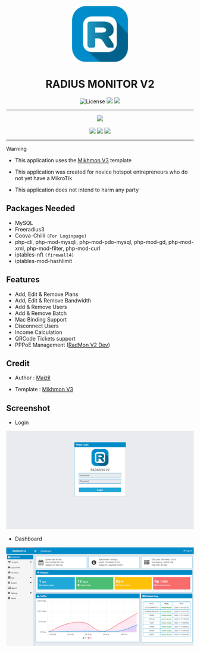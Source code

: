 <div align="center">
  <img src="img/radmon.png" alt="logo" width="150">
  <h1>RADIUS MONITOR V2</h1>
</div>

<div align="center">
  <img alt="License" src="https://img.shields.io/github/license/Maizil41/RadMonv2?style=for-the-badge&logo=github">
  <a target="_blank" href="https://github.com/Maizil41/RadMonv2/releases"><img src="https://img.shields.io/badge/Version-2.0--beta-blue?style=for-the-badge&logo=github"></a>
  <a target="_blank" href="https://github.com/Maizil41/RadMonv2/releases"><img src="https://img.shields.io/github/downloads/Maizil41/RadMonv2/total?style=for-the-badge&logo=github"></a>
</div>
<hr>

<p align="center">
<a href="https://saweria.co/mutiarawrt"><img src="https://img.shields.io/badge/Donation-FFAE00?style=for-the-badge&logo=ko-fi&logoColor=white"></a>

<p align="center">
<a href="https://t.me/mutiarawrt"><img src="https://img.shields.io/badge/Telegram--Channel-2CA5E0?style=for-the-badge&logo=telegram&logoColor=white"></a>
<a href="https://www.youtube.com/@mutiara-wrt"><img src="https://img.shields.io/badge/Youtube--Channel-e02c2c?style=for-the-badge&logo=youtube&logoColor=white"></a>
<a href="https://t.me/mutiara_wrt"><img src="https://img.shields.io/badge/Telegram--Groups-2CA5E0?style=for-the-badge&logo=telegram&logoColor=white"></a>
</p>

<hr/>

> [!WARNING]
>
> - This application uses the [Mikhmon V3](https://github.com/laksa19/mikhmonv3) template
>
> - This application was created for novice hotspot entrepreneurs who do not yet have a MikroTik
> 
> - This application does not intend to harm any party

Packages Needed
---
- MySQL
- Freeradius3
- Coova-Chilli `(For Loginpage)`
- php-cli, php-mod-mysqli, php-mod-pdo-mysql, php-mod-gd, php-mod-xml, php-mod-filter, php-mod-curl
- iptables-nft `(firewall4)`
- iptables-mod-hashlimit

Features
---
- Add, Edit & Remove Plans
- Add, Edit & Remove Bandwidth
- Add & Remove Users
- Add & Remove Batch
- Mac Binding Support
- Disconnect Users
- Income Calculation
- QRCode Tickets support
- PPPoE Management ([RadMon V2 Dev](https://github.com/Maizil41/RadMonv2/tree/dev))

Credit
---
<ul>
  <li>Author : <a href="https://github.com/maizil41" target="_blank">Maizil</a></li>
</ul>

<ul>
  <li>Template : <a href="https://github.com/laksa19/mikhmonv3" target="_blank">Mikhmon V3</a></li>
</ul>


Screenshot
---
* Login
<p align="center">
    <img src="/img/login.png">
</p>

* Dashboard
<p align="center">
    <img src="/img/dash.png">
</p>
